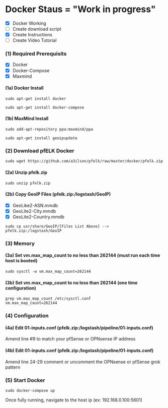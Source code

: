 # Docker Staus = "Work in progress"
- [X] Docker Working
- [ ] Create download script
- [X] Create Instructions
- [ ] Create Video Tutorial 

### (1) Required Prerequisits 
- [X] Docker 
- [X] Docker-Compose
- [X] Maxmind 

#### (1a) Docker Install
```
sudo apt-get install docker
```
```
sudo apt-get install docker-compose
```
#### (1b) MaxMind Install
```
sudo add-apt-repository ppa:maxmind/ppa
```
```
sudo apt-get install geoipupdate
```
### (2) Download pfELK Docker
```
sudo wget https://github.com/a3ilson/pfelk/raw/master/docker/pfelk.zip
```
#### (2a) Unzip pfelk.zip
```
sudo unzip pfelk.zip
```
#### (2b) Copy GeoIP Files (pfelk.zip:/logstash/GeoIP)
- [X] GeoLike2-ASN.mmdb 
- [X] GeoLite2-City.mmdb
- [X] GeoLite2-Country.mmdb 
```
sudo cp usr/share/GeoIP/[Files List Above] --> pfelk.zip:/logstash/GeoIP
```
### (3) Memory 
#### (3a) Set vm.max_map_count to no less than 262144 (must run each time host is booted)
```
sudo sysctl -w vm.max_map_count=262144
```
#### (3b) Set vm.max_map_count to no less than 262144 (one time configuration) 
```
grep vm.max_map_count /etc/sysctl.conf
vm.max_map_count=262144
```
### (4) Configuration
#### (4a) Edit 01-inputs.conf (pfelk.zip:/logstash/pipeline/01-inputs.conf)
Amend line #9 to match your pfSense or OPNsense IP address
#### (4b) Edit 01-inputs.conf (pfelk.zip:/logstash/pipeline/01-inputs.conf)
Amend line 24-29 comment or uncomment the OPNsense or pfSense grok pattern
### (5) Start Docker 
```
sudo docker-compose up
```
Once fully running, navigate to the host ip (ex: 192.168.0.100:5601)
